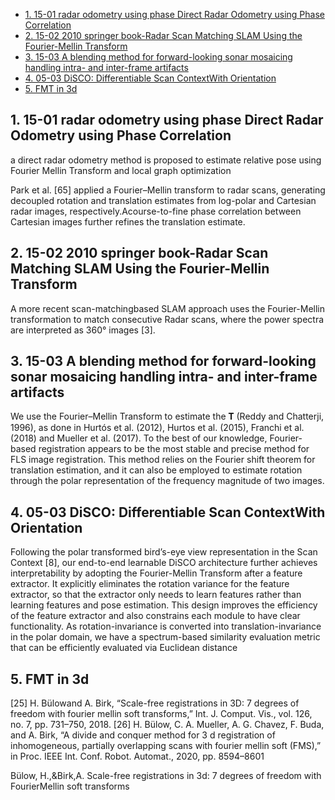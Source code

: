- [1. 15-01 radar odometry using phase Direct Radar Odometry using Phase Correlation](#1-15-01-radar-odometry-using-phase-direct-radar-odometry-using-phase-correlation)
- [2. 15-02  2010 springer book-Radar Scan Matching SLAM Using the Fourier-Mellin Transform](#2-15-02--2010-springer-book-radar-scan-matching-slam-using-the-fourier-mellin-transform)
- [3. 15-03   A blending method for forward-looking sonar mosaicing handling intra- and inter-frame artifacts](#3-15-03---a-blending-method-for-forward-looking-sonar-mosaicing-handling-intra--and-inter-frame-artifacts)
- [4. 05-03 DiSCO: Differentiable Scan ContextWith Orientation](#4-05-03-disco-differentiable-scan-contextwith-orientation)
- [5. FMT in 3d](#5-fmt-in-3d)

## 1. 15-01 radar odometry using phase Direct Radar Odometry using Phase Correlation
a direct radar odometry method is proposed
to estimate relative pose using Fourier Mellin Transform
and local graph optimization

Park et al. [65]
applied a Fourier–Mellin transform to radar scans, generating
decoupled rotation and translation estimates from log-polar and
Cartesian radar images, respectively.Acourse-to-fine phase correlation
between Cartesian images further refines the translation
estimate.
## 2. 15-02  2010 springer book-Radar Scan Matching SLAM Using the Fourier-Mellin Transform
A more recent scan-matchingbased
SLAM approach uses the Fourier-Mellin transformation
to match consecutive Radar scans, where the power spectra
are interpreted as 360° images [3].

## 3. 15-03   A blending method for forward-looking sonar mosaicing handling intra- and inter-frame artifacts
We use the Fourier–Mellin Transform to estimate the 𝐓 (Reddy and
Chatterji, 1996), as done in Hurtós et al. (2012), Hurtos et al. (2015),
Franchi et al. (2018) and Mueller et al. (2017). To the best of our
knowledge, Fourier-based registration appears to be the most stable
and precise method for FLS image registration. This method relies on
the Fourier shift theorem for translation estimation, and it can also be
employed to estimate rotation through the polar representation of the
frequency magnitude of two images.
## 4. 05-03 DiSCO: Differentiable Scan ContextWith Orientation
Following the polar transformed bird’s-eye view representation
in the Scan Context [8], our end-to-end learnable
DiSCO architecture further achieves interpretability by adopting
the Fourier-Mellin Transform after a feature extractor. It explicitly
eliminates the rotation variance for the feature extractor,
so that the extractor only needs to learn features rather than
learning features and pose estimation. This design improves
the efficiency of the feature extractor and also constrains each
module to have clear functionality. As rotation-invariance is
converted into translation-invariance in the polar domain, we
have a spectrum-based similarity evaluation metric that can be
efficiently evaluated via Euclidean distance
## 5. FMT in 3d
[25] H. Bülowand A. Birk, “Scale-free registrations in 3D: 7 degrees of freedom
with fourier mellin soft transforms,” Int. J. Comput. Vis., vol. 126, no. 7,
pp. 731–750, 2018.
[26] H. Bülow, C. A. Mueller, A. G. Chavez, F. Buda, and A. Birk, “A divide
and conquer method for 3 d registration of inhomogeneous, partially
overlapping scans with fourier mellin soft (FMS),” in Proc. IEEE Int.
Conf. Robot. Automat., 2020, pp. 8594–8601

Bülow, H.,&Birk,A. Scale-free registrations in 3d: 7 degrees of
freedom with FourierMellin soft transforms
